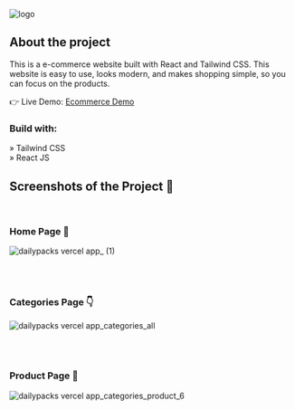 ![logo](https://github.com/prateekwho/Dailypacks/assets/104362889/11b03353-3cc5-4568-a588-95e3c8401545)

## About the project

This is a e-commerce website built with React and Tailwind CSS. This website is easy to use, looks modern, and makes shopping simple, so you can focus on the products.

👉 Live Demo: [Ecommerce Demo](dailypacks.vercel.app)

### Build with:

» Tailwind CSS <br>
» React JS

## Screenshots of the Project 📸

<br>

### Home Page 🏡
![dailypacks vercel app_ (1)](https://github.com/prateekwho/Dailypacks/assets/104362889/5235c29c-d381-46ca-8eb1-8d349fb5c66f)

<br>
<br>

### Categories Page 👇
![dailypacks vercel app_categories_all](https://github.com/prateekwho/Dailypacks/assets/104362889/6e3ed8cd-84af-421a-8470-4b50714d4ed9)

<br>
<br>

### Product Page 🎁
![dailypacks vercel app_categories_product_6](https://github.com/prateekwho/Dailypacks/assets/104362889/90c430c9-c814-4ad8-b068-691cfc2d1724)

